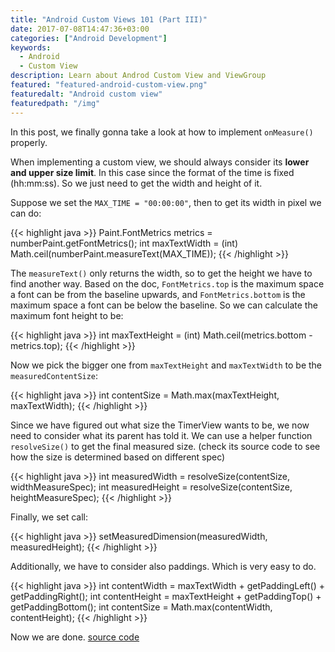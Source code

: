 ```yaml
---
title: "Android Custom Views 101 (Part III)"
date: 2017-07-08T14:47:36+03:00
categories: ["Android Development"]
keywords:
  - Android
  - Custom View
description: Learn about Androd Custom View and ViewGroup
featured: "featured-android-custom-view.png"
featuredalt: "Android custom view"
featuredpath: "/img"
---
```


In this post, we finally gonna take a look at how to implement `onMeasure()` properly.

When implementing a custom view, we should always consider its **lower and upper size limit**. In this case since the format of the time is fixed (hh:mm:ss). So we just need to get the width and height of it.

Suppose we set the `MAX_TIME = "00:00:00"`, then to get its width in pixel we can do:

{{< highlight java >}}
Paint.FontMetrics metrics = numberPaint.getFontMetrics();
int maxTextWidth = (int) Math.ceil(numberPaint.measureText(MAX_TIME));
{{< /highlight >}}

The `measureText()` only returns the width, so to get the height we have to find another way.
Based on the doc, `FontMetrics.top` is the maximum space a font can be from the baseline upwards, and `FontMetrics.bottom` is the maximum space a font can be below the baseline. So we can calculate the maximum font height to be:

{{< highlight java >}}
int maxTextHeight = (int) Math.ceil(metrics.bottom - metrics.top);
{{< /highlight >}}

Now we pick the bigger one from `maxTextHeight` and `maxTextWidth` to be the `measuredContentSize`:

{{< highlight java >}}
int contentSize = Math.max(maxTextHeight, maxTextWidth);
{{< /highlight >}}

Since we have figured out what size the TimerView wants to be, we now need to consider what its parent has told it. We can use a helper function `resolveSize()` to get the final measured size. (check its source code to see how the size is determined based on different spec)

{{< highlight java >}}
int measuredWidth = resolveSize(contentSize, widthMeasureSpec);
int measuredHeight = resolveSize(contentSize, heightMeasureSpec);
{{< /highlight >}}

Finally, we set call:

{{< highlight java >}}
setMeasuredDimension(measuredWidth, measuredHeight);
{{< /highlight >}}

Additionally, we have to consider also paddings. Which is very easy to do.

{{< highlight java >}}
int contentWidth = maxTextWidth + getPaddingLeft() + getPaddingRight();
int contentHeight = maxTextHeight + getPaddingTop() + getPaddingBottom();
int contentSize = Math.max(contentWidth, contentHeight);
{{< /highlight >}}

Now we are done. [source code](https://github.com/lvguowei/TimerView/tree/a0a929fe4ecc3dfb13066d200d9294c567ff296a)
